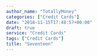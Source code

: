 ```yaml
---
author_name: "TotallyMoney"
categories: ["Credit Cards"]
date: "2018-11-15T17:48:57+00:00"
draft: true
service: "Credit Cards"
tags: ["Credit Cards"]
title: "Seventeen"
---
```

